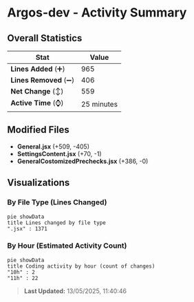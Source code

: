 # Argos-dev - Activity Summary 

## Overall Statistics

| Stat                   | Value                                                             |
| ---------------------- | ----------------------------------------------------------------- |
| **Lines Added** (➕)   | 965                                          |
| **Lines Removed** (➖) | 406                                        |
| **Net Change** (↕)    | 559                |
| **Active Time** (⌚)   | 25 minutes |


## Modified Files
- **General.jsx** (+509, -405)
- **SettingsContent.jsx** (+70, -1)
- **GeneralCostomizedPrechecks.jsx** (+386, -0)

## Visualizations

### By File Type (Lines Changed)

```mermaid
pie showData
title Lines changed by file type
".jsx" : 1371
```

### By Hour (Estimated Activity Count)

```mermaid
pie showData
title Coding activity by hour (count of changes)
"10h" : 2
"11h" : 22
```


> **Last Updated:** 13/05/2025, 11:40:46